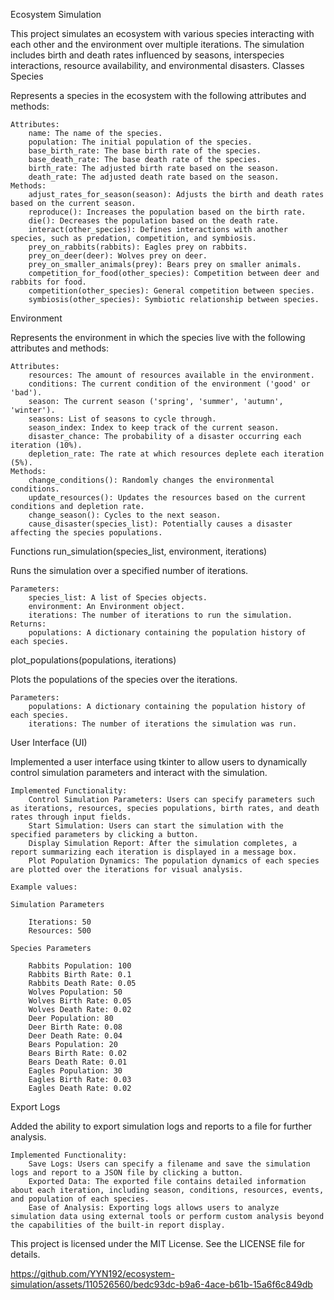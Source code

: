 Ecosystem Simulation

This project simulates an ecosystem with various species interacting with each other and the environment over multiple iterations. The simulation includes birth and death rates influenced by seasons, interspecies interactions, resource availability, and environmental disasters.
Classes
Species

Represents a species in the ecosystem with the following attributes and methods:

    Attributes:
        name: The name of the species.
        population: The initial population of the species.
        base_birth_rate: The base birth rate of the species.
        base_death_rate: The base death rate of the species.
        birth_rate: The adjusted birth rate based on the season.
        death_rate: The adjusted death rate based on the season.
    Methods:
        adjust_rates_for_season(season): Adjusts the birth and death rates based on the current season.
        reproduce(): Increases the population based on the birth rate.
        die(): Decreases the population based on the death rate.
        interact(other_species): Defines interactions with another species, such as predation, competition, and symbiosis.
        prey_on_rabbits(rabbits): Eagles prey on rabbits.
        prey_on_deer(deer): Wolves prey on deer.
        prey_on_smaller_animals(prey): Bears prey on smaller animals.
        competition_for_food(other_species): Competition between deer and rabbits for food.
        competition(other_species): General competition between species.
        symbiosis(other_species): Symbiotic relationship between species.

Environment

Represents the environment in which the species live with the following attributes and methods:

    Attributes:
        resources: The amount of resources available in the environment.
        conditions: The current condition of the environment ('good' or 'bad').
        season: The current season ('spring', 'summer', 'autumn', 'winter').
        seasons: List of seasons to cycle through.
        season_index: Index to keep track of the current season.
        disaster_chance: The probability of a disaster occurring each iteration (10%).
        depletion_rate: The rate at which resources deplete each iteration (5%).
    Methods:
        change_conditions(): Randomly changes the environmental conditions.
        update_resources(): Updates the resources based on the current conditions and depletion rate.
        change_season(): Cycles to the next season.
        cause_disaster(species_list): Potentially causes a disaster affecting the species populations.

Functions
run_simulation(species_list, environment, iterations)

Runs the simulation over a specified number of iterations.

    Parameters:
        species_list: A list of Species objects.
        environment: An Environment object.
        iterations: The number of iterations to run the simulation.
    Returns:
        populations: A dictionary containing the population history of each species.

plot_populations(populations, iterations)

Plots the populations of the species over the iterations.

    Parameters:
        populations: A dictionary containing the population history of each species.
        iterations: The number of iterations the simulation was run.

User Interface (UI)

Implemented a user interface using tkinter to allow users to dynamically control simulation parameters and interact with the simulation.

    Implemented Functionality:
        Control Simulation Parameters: Users can specify parameters such as iterations, resources, species populations, birth rates, and death rates through input fields.
        Start Simulation: Users can start the simulation with the specified parameters by clicking a button.
        Display Simulation Report: After the simulation completes, a report summarizing each iteration is displayed in a message box.
        Plot Population Dynamics: The population dynamics of each species are plotted over the iterations for visual analysis.
        
    Example values:
    
    Simulation Parameters

        Iterations: 50
        Resources: 500

    Species Parameters

        Rabbits Population: 100
        Rabbits Birth Rate: 0.1
        Rabbits Death Rate: 0.05
        Wolves Population: 50
        Wolves Birth Rate: 0.05
        Wolves Death Rate: 0.02
        Deer Population: 80
        Deer Birth Rate: 0.08
        Deer Death Rate: 0.04
        Bears Population: 20
        Bears Birth Rate: 0.02
        Bears Death Rate: 0.01
        Eagles Population: 30
        Eagles Birth Rate: 0.03
        Eagles Death Rate: 0.02

Export Logs

Added the ability to export simulation logs and reports to a file for further analysis.

    Implemented Functionality:
        Save Logs: Users can specify a filename and save the simulation logs and report to a JSON file by clicking a button.
        Exported Data: The exported file contains detailed information about each iteration, including season, conditions, resources, events, and population of each species.
        Ease of Analysis: Exporting logs allows users to analyze simulation data using external tools or perform custom analysis beyond the capabilities of the built-in report display.


This project is licensed under the MIT License. See the LICENSE file for details.




https://github.com/YYN192/ecosystem-simulation/assets/110526560/bedc93dc-b9a6-4ace-b61b-15a6f6c849db

